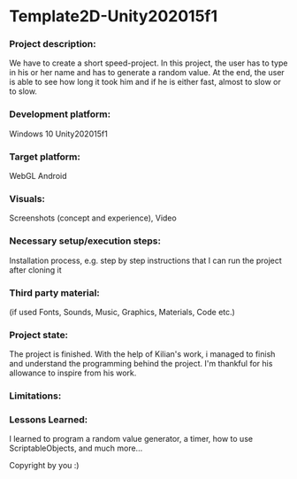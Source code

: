 # Template2D-Unity202015f1

### Project description: 
We have to create a short speed-project. In this project, the user has to type in his or her name and has to generate a random value.
At the end, the user is able to see how long it took him and if he is either fast, almost to slow or to slow. 

### Development platform: 

  Windows 10
  Unity202015f1

### Target platform: 

  WebGL
  Android

### Visuals: 
Screenshots (concept and experience), Video

### Necessary setup/execution steps: 
Installation process, e.g. step by step instructions that I can run the project after cloning it

### Third party material: 
(if used Fonts, Sounds, Music, Graphics, Materials, Code etc.)

### Project state: 

The project is finished. With the help of Kilian's work, i managed to finish and understand the programming behind the project. I'm thankful for his allowance to inspire from his work.

### Limitations: 

### Lessons Learned: 

I learned to program a random value generator, a timer, how to use ScriptableObjects, and much more...

Copyright by you :)
